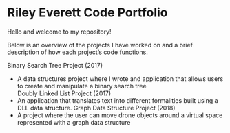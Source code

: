 # Riley Everett Code Portfolio

Hello and welcome to my repository!

Below is an overview of the projects I have worked on and a brief description of how each project’s code functions.

Binary Search Tree Project (2017)
-	A data structures project where I wrote and application that allows users to create and manipulate a binary search tree  
Doubly Linked List Project (2017)
-	An application that translates text into different formalities built using a DLL data structure.
Graph Data Structure Project (2018)
-	A project where the user can move drone objects around a virtual space represented with a graph data structure 

